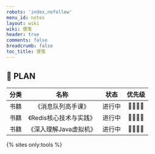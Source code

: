 ```yaml
---
robots: 'index,nofollow'
menu_id: notes
layout: wiki
wiki: 便笺
header: true
comments: false
breadcrumb: false
toc_title: 便笺
---
```


## 📖 PLAN
| 分类  |          名称          |  状态  | 优先级 |
| :---: | :--------------------: | :----: | :----: |
| 书籍  |  《消息队列高手课》  | 进行中 |  🌟🌟🌟🌟  |
| 书籍  |  《Redis核心技术与实践》  | 进行中 |  🌟🌟🌟🌟  |
| 书籍  | 《深入理解Java虚拟机》 | 进行中 |  🌟🌟🌟🌟  |

{% sites only:tools %}

